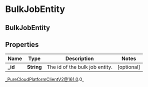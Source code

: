 # BulkJobEntity

## BulkJobEntity

## Properties

|Name | Type | Description | Notes|
|------------ | ------------- | ------------- | -------------|
| **_id** | **String** | The id of the bulk job entity. | [optional] |



_PureCloudPlatformClientV2@161.0.0_
